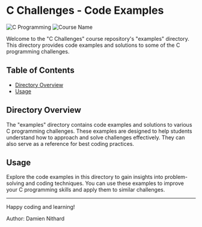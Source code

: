 # C Challenges - Code Examples

![C Programming](https://img.shields.io/badge/Language-C-brightgreen)
![Course Name](https://img.shields.io/badge/Course-C%20Challenges-blue)

Welcome to the "C Challenges" course repository's "examples" directory. This directory provides code examples and solutions to some of the C programming challenges.

## Table of Contents

- [Directory Overview](#directory-overview)
- [Usage](#usage)

## Directory Overview

The "examples" directory contains code examples and solutions to various C programming challenges. These examples are designed to help students understand how to approach and solve challenges effectively. They can also serve as a reference for best coding practices.

## Usage

Explore the code examples in this directory to gain insights into problem-solving and coding techniques. You can use these examples to improve your C programming skills and apply them to similar challenges.

---

Happy coding and learning!

Author: Damien Nithard
